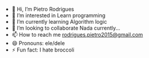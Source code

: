 - 👋 Hi, I’m Pietro Rodrigues
- 👀 I’m interested in Learn programming
- 🌱 I’m currently learning Algorithm logic
- 💞️ I’m looking to collaborate Nada currently...
- 📫 How to reach me rodrigues.pietro2015@gmail.com
- 😄 Pronouns: ele/dele
- ⚡ Fun fact: I hate broccoli

<!---
PietroCS18/PietroCS18 is a ✨ special ✨ repository because its `README.md` (this file) appears on your GitHub profile.
You can click the Preview link to take a look at your changes.
--->
